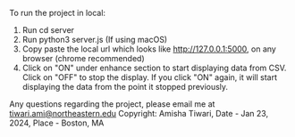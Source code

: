To run the project in local:

1. Run cd server
2. Run python3 server.js (If using macOS)
3. Copy paste the local url which looks like http://127.0.0.1:5000, on any browser (chrome recommended) 
4. Click on "ON" under enhance section to start displaying data from CSV. Click on "OFF" to stop the display. If you click "ON" again, it will start displaying the data from the point it stopped previously.


Any questions regarding the project, please email me at tiwari.ami@northeastern.edu
Copyright: Amisha Tiwari, Date - Jan 23, 2024, Place - Boston, MA